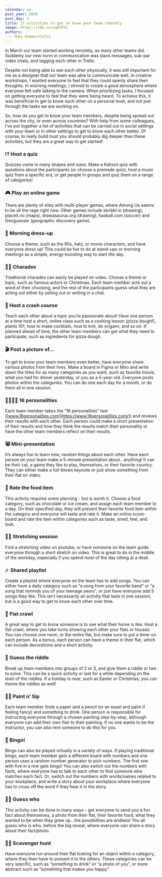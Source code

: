 ```yaml
---
calendar: ux
post_year: 2020
post_day: 5
title: 17 activities to get to know your team remotely
image: https://ibb.co/yqdYP41
authors:
  - Thea Sommersletta
---
```

In March our team started working remotely, as many other teams did. Suddenly our new norm in communication was slack messages, sub-par video chats, and tagging each other in Trello. 



Despite not being able to see each other physically, it was still important for me as a designer that our team was able to communicate well. In creative workshops, I wanted everyone to feel that they could openly share their thoughts. In morning meetings, I strived to create a good atmosphere where everyone felt safe talking to the camera. When prioritizing tasks, I focused on getting everyone to feel that they were being heard. To achieve this, it was beneficial to get to know each other on a personal level, and not just through the tasks we are working on.



So, how do you get to know your team members, despite being spread out across the city, or even across countries? With help from some colleagues, I’ve put together a list of activities that can be carried out in social settings with your team or in other settings to get to know each other better. Of course, to really build trust you should probably dig deeper than these activities, but they are a great way to get started!



### ⁉️ **Host a quiz**

Quizzes come in many shapes and sizes. Make a Kahoot quiz with questions about the participants (or choose a premade quiz), host a music quiz from a specific era, or get people in groups and quiz them on a range of categories!



### 🎮 Play an online game 

There are plenty of sites with multi-player games, where Among Us seems to be all the rage right now. Other games include skribbl.io (drawing), placeit.no (maps), drawasaurus.org (drawing), haxball.com (soccer) and Geoguesser (geographic discovery game).



### 👒 Morning dress-up

Choose a theme, such as the 90s, hats, or movie characters, and have everyone dress up! This could be fun to do at stand-ups or morning meetings as a simple, energy-boosting way to start the day.



### 🤹‍♀️ Charades

Traditional charades can easily be played on video. Choose a theme or topic, such as famous actors or Christmas. Each team member acts out a word of their choosing, and the rest of the participants guess what they are acting out either by yelling out or writing in a chat.



### 🍕 Host a crash course

Teach each other about a topic you’re passionate about! Have one person at a time host a short, online class such as a cooking lesson (pizza dough!), plants 101, how to make cocktails, how to knit, do origami, and so on. If planned ahead of time, the other team members can get what they need to participate, such as ingredients for pizza dough.

### 🎬 Post a picture of...

To get to know your team members even better, have everyone share various photos from their lives. Make a board in Figma or Miro and write down the titles for as many categories as you want, such as favorite movie, what you had for dinner yesterday, or you as a 5-year-old. Everyone posts photos within the categories. You can do one each day for a month, or do them all in one session. 



### 👨‍👩‍👧‍👧 16 personalities

Each team member takes the “16 personalities” test ([www.16personalities.com](https://www.16personalities.com/)) and reviews their results with each other. Each person could make a short presentation of their results and how they think the results match their personality or have the other team members reflect on their results. 



### 😸 Mini-presentation

It’s always fun to learn new, random things about each other. Have each person on your team make a 5-minute presentation about.. anything! It can be their cat, a game they like to play, themselves, or their favorite country. They can either make a full-blown keynote or just show something from their flat on video. 



### 🍫 Rate the food item

This activity requires some planning - but is worth it. Choose a food category, such as chocolate or ice cream, and assign each team member to a day. On their specified day, they will present their favorite food item within the category and everyone will taste and rate it. Make an online score-board and rate the item within categories such as taste, smell, feel, and look. 



### 🧘‍♀️ Stretching session

Find a stretching video on youtube, or have someone on the team guide everyone through a short stretch on video. This is great to do in the middle of the workday, especially if you spend most of the day sitting at a desk. 



### 🎶  Shared playlist

Create a playlist where everyone on the team has to add songs. You can either have a daily category such as “a song from your favorite band” or “a song that reminds you of your teenage years”, or just have everyone add 5 songs they like. This isn’t necessarily an activity that lasts in one session, but is a good way to get to know each other over time. 



### 🏡 Flat crawl

A great way to get to know someone is to see what their home is like. Host a flat crawl, where you take turns showing each other your flats or houses. You can choose one room, or the entire flat, but make sure to put a timer on each person. As a bonus, each person can have a theme in their flat, which can include decorations and a short activity.



### 🤯 Guess the riddle

Break up team members into groups of 2 or 3, and give them a riddle or two to solve. This can be a quick activity or last for a while depending on the level of the riddles. If a holiday is near, such as Easter or Christmas, you can theme the riddles as well! 



### 👩‍🎨 Paint n’ Sip

Each team member finds a paper and a pencil (or an easel and paint if feeling fancy) and something to drink. One person is responsible for instructing everyone through a chosen painting step-by-step, although everyone can add their own flair to their painting. If no one wants to be the instructor, you can also rent someone to do this for you. 



### 🎯 Bingo!

Bingo can also be played virtually in a variety of ways. If playing traditional bingo, each team member gets a different board with numbers and one person uses a random number generator to pick numbers. The first one with five in a row gets bingo! You can also switch out the numbers with facts, where everyone has to talk to each other to find someone who matches each fact. Or, switch out the numbers with words/names related to your workplace, and write a story about your workplace where everyone has to cross off the word if they hear it in the story. 



### 🤷‍♀️ Guess who

This activity can be done in many ways - get everyone to send you a fun fact about themselves, a photo from their flat, their favorite food, what they wanted to be when they grew up.. the possibilities are endless! You all guess who is who, before the big reveal, where everyone can share a story about their fact/photo. 



### 🕵️‍♂️ Scavenger hunt

Have everyone run around their flat looking for an object within a category, where they then have to present it to the others. These categories can be very specific, such as “something to drink” or “a photo of you”, or more abstract such as “something that makes you happy”.